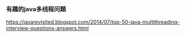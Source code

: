 ### 有趣的java多线程问题

https://javarevisited.blogspot.com/2014/07/top-50-java-multithreading-interview-questions-answers.html



